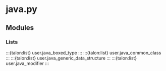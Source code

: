 # java.py

## Modules

### Lists

:::{talon:list} user.java_boxed_type
:::
:::{talon:list} user.java_common_class
:::
:::{talon:list} user.java_generic_data_structure
:::
:::{talon:list} user.java_modifier
:::
